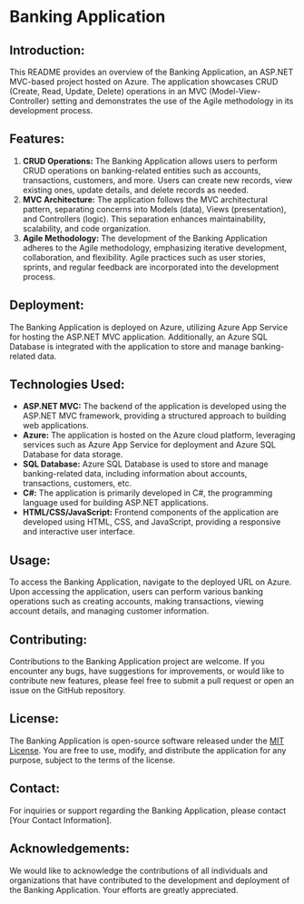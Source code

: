 <!DOCTYPE html>
<html>
<head>
  <title>Banking Application</title>
</head>
<body>

<h1>Banking Application</h1>

<h2>Introduction:</h2>
<p>This README provides an overview of the Banking Application, an ASP.NET MVC-based project hosted on Azure. The application showcases CRUD (Create, Read, Update, Delete) operations in an MVC (Model-View-Controller) setting and demonstrates the use of the Agile methodology in its development process.</p>

<h2>Features:</h2>
<ol>
  <li><strong>CRUD Operations:</strong> The Banking Application allows users to perform CRUD operations on banking-related entities such as accounts, transactions, customers, and more. Users can create new records, view existing ones, update details, and delete records as needed.</li>
  <li><strong>MVC Architecture:</strong> The application follows the MVC architectural pattern, separating concerns into Models (data), Views (presentation), and Controllers (logic). This separation enhances maintainability, scalability, and code organization.</li>
  <li><strong>Agile Methodology:</strong> The development of the Banking Application adheres to the Agile methodology, emphasizing iterative development, collaboration, and flexibility. Agile practices such as user stories, sprints, and regular feedback are incorporated into the development process.</li>
</ol>

<h2>Deployment:</h2>
<p>The Banking Application is deployed on Azure, utilizing Azure App Service for hosting the ASP.NET MVC application. Additionally, an Azure SQL Database is integrated with the application to store and manage banking-related data.</p>

<h2>Technologies Used:</h2>
<ul>
  <li><strong>ASP.NET MVC:</strong> The backend of the application is developed using the ASP.NET MVC framework, providing a structured approach to building web applications.</li>
  <li><strong>Azure:</strong> The application is hosted on the Azure cloud platform, leveraging services such as Azure App Service for deployment and Azure SQL Database for data storage.</li>
  <li><strong>SQL Database:</strong> Azure SQL Database is used to store and manage banking-related data, including information about accounts, transactions, customers, etc.</li>
  <li><strong>C#:</strong> The application is primarily developed in C#, the programming language used for building ASP.NET applications.</li>
  <li><strong>HTML/CSS/JavaScript:</strong> Frontend components of the application are developed using HTML, CSS, and JavaScript, providing a responsive and interactive user interface.</li>
</ul>

<h2>Usage:</h2>
<p>To access the Banking Application, navigate to the deployed URL on Azure. Upon accessing the application, users can perform various banking operations such as creating accounts, making transactions, viewing account details, and managing customer information.</p>

<h2>Contributing:</h2>
<p>Contributions to the Banking Application project are welcome. If you encounter any bugs, have suggestions for improvements, or would like to contribute new features, please feel free to submit a pull request or open an issue on the GitHub repository.</p>

<h2>License:</h2>
<p>The Banking Application is open-source software released under the <a href="https://opensource.org/licenses/MIT">MIT License</a>. You are free to use, modify, and distribute the application for any purpose, subject to the terms of the license.</p>

<h2>Contact:</h2>
<p>For inquiries or support regarding the Banking Application, please contact [Your Contact Information].</p>

<h2>Acknowledgements:</h2>
<p>We would like to acknowledge the contributions of all individuals and organizations that have contributed to the development and deployment of the Banking Application. Your efforts are greatly appreciated.</p>

</body>
</html>
